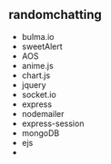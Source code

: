 <h2>randomchatting</h2>

<ul>
  <li>bulma.io</li>
  <li>sweetAlert</li>
  <li>AOS</li>
  <li>anime.js</li>
  <li>chart.js</li>
  <li>jquery</li>
  <li>socket.io</li>
  <li>express</li>
  <li>nodemailer</li>
  <li>express-session</li>
  <li>mongoDB</li>
  <li>ejs</li>
  <li></li>
  

</ul>
